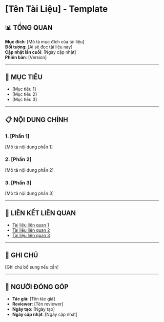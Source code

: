 # [Tên Tài Liệu] - Template

## 📊 **TỔNG QUAN**

**Mục đích**: [Mô tả mục đích của tài liệu]  
**Đối tượng**: [Ai sẽ đọc tài liệu này]  
**Cập nhật lần cuối**: [Ngày cập nhật]  
**Phiên bản**: [Version]  

---

## 🎯 **MỤC TIÊU**

- [Mục tiêu 1]
- [Mục tiêu 2]
- [Mục tiêu 3]

---

## 📋 **NỘI DUNG CHÍNH**

### 1. [Phần 1]
[Mô tả nội dung phần 1]

### 2. [Phần 2]
[Mô tả nội dung phần 2]

### 3. [Phần 3]
[Mô tả nội dung phần 3]

---

## 🔗 **LIÊN KẾT LIÊN QUAN**

- [Tài liệu liên quan 1](link1)
- [Tài liệu liên quan 2](link2)
- [Tài liệu liên quan 3](link3)

---

## 📝 **GHI CHÚ**

[Ghi chú bổ sung nếu cần]

---

## 👥 **NGƯỜI ĐÓNG GÓP**

- **Tác giả**: [Tên tác giả]
- **Reviewer**: [Tên reviewer]
- **Ngày tạo**: [Ngày tạo]
- **Ngày cập nhật**: [Ngày cập nhật] 
